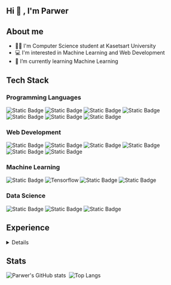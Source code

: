 ## Hi 👋 , I'm Parwer
## About me
- 🧑‍💻 I'm Computer Science student at Kasetsart University
- 💻 I'm interested in Machine Learning and Web Development
- 🥵 I’m currently learning Machine Learning

## Tech Stack
<!-- <details>
<summary> 
Details
</summary> -->

### Programming Languages
![Static Badge](   https://img.shields.io/badge/Python-3776AB?style=for-the-badge&logo=python&logoColor=white)
![Static Badge](https://img.shields.io/badge/JavaScript-323330?style=for-the-badge&logo=javascript&logoColor=F7DF1E)
![Static Badge](https://img.shields.io/badge/TypeScript-007ACC?style=for-the-badge&logo=typescript&logoColor=white)
![Static Badge](https://img.shields.io/badge/C-00599C?style=for-the-badge&logo=c&logoColor=white)
![Static Badge](https://img.shields.io/badge/C%2B%2B-00599C?style=for-the-badge&logo=c%2B%2B&logoColor=white)
![Static Badge](https://img.shields.io/badge/C%23-239120?style=for-the-badge&logo=c-sharp&logoColor=white)
![Static Badge](https://img.shields.io/badge/Java-ED8B00?style=for-the-badge&logo=java&logoColor=white)



### Web Development
![Static Badge](https://img.shields.io/badge/React-20232A?style=for-the-badge&logo=react&logoColor=61DAFB)
![Static Badge](https://img.shields.io/badge/Tailwind_CSS-38B2AC?style=for-the-badge&logo=tailwind-css&logoColor=white)
![Static Badge](https://img.shields.io/badge/Bootstrap-563D7C?style=for-the-badge&logo=bootstrap&logoColor=white)
![Static Badge](https://img.shields.io/badge/Express.js-000000?style=for-the-badge&logo=express&logoColor=white)
![Static Badge](https://img.shields.io/badge/Node.js-339933?style=for-the-badge&logo=node.js&logoColor=white)
![Static Badge](https://img.shields.io/badge/Flask-000000?style=for-the-badge&logo=flask&logoColor=white)


### Machine Learning
![Static Badge](https://img.shields.io/badge/Pytorch-%2323272f?style=for-the-badge&logo=pytorch)
![Tensorflow](https://img.shields.io/badge/TensorFlow-FF6F00?style=for-the-badge&logo=tensorflow&logoColor=white)
![Static Badge](https://img.shields.io/badge/keras-%23d00000?style=for-the-badge&logo=keras)
![Static Badge](https://img.shields.io/badge/Scikit--learn-%23f89939?style=for-the-badge&logo=scikit-learn&logoColor=%233499cd)

### Data Science
![Static Badge](https://img.shields.io/badge/Polars-%231e2e51?style=for-the-badge&logo=polars&logoColor=white)
![Static Badge](https://img.shields.io/badge/Pandas-%23150458?style=for-the-badge&logo=pandas&logoColor=white)
![Static Badge](https://img.shields.io/badge/NumPy-%23013243?style=for-the-badge&logo=numpy&logoColor=white)


<!-- </details> -->

## Experience
<details>
<summary>
Details
</summary>
   Coming soon...
</details>
<!-- |Name            |Description           |Code     |
|----------------|----------------------|---------| -->

## Stats
![Parwer's GitHub stats](https://github-readme-stats.vercel.app/api?username=parwer&hide=stars&count_private=true&show_icons=true&show_icons=true&theme=radical)&nbsp;&nbsp;![Top Langs](https://github-readme-stats.vercel.app/api/top-langs/?username=parwer&layout=compact&langs_count=6&theme=radical)
